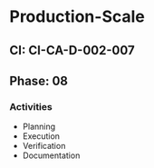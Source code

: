 # Production-Scale

## CI: CI-CA-D-002-007
## Phase: 08

### Activities
- Planning
- Execution
- Verification
- Documentation
